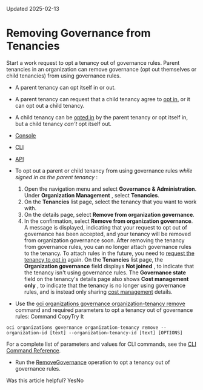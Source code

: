 Updated 2025-02-13
# Removing Governance from Tenancies
Start a work request to opt a tenancy out of governance rules.
Parent tenancies in an organization can remove governance (opt out themselves or child tenancies) from using governance rules.
  * A parent tenancy can opt itself in or out.
  * A parent tenancy can request that a child tenancy agree to [opt in](https://docs.oracle.com/en-us/iaas/Content/General/organization/add-governance-optinuserules.htm#add_governance_optinuserules "Certain types of tenancies that are already part of the organization can opt in to use governance rules."), or it can opt out a child tenancy.
  * A child tenancy can be [opted in](https://docs.oracle.com/en-us/iaas/Content/General/organization/add-governance-optinuserules.htm#add_governance_optinuserules "Certain types of tenancies that are already part of the organization can opt in to use governance rules.") by the parent tenancy or opt itself in, but a child tenancy _can't_ opt itself out.


  * [Console](https://docs.oracle.com/en-us/iaas/Content/General/organization/remove-governance.htm)
  * [CLI](https://docs.oracle.com/en-us/iaas/Content/General/organization/remove-governance.htm)
  * [API](https://docs.oracle.com/en-us/iaas/Content/General/organization/remove-governance.htm)


  * To opt out a parent or child tenancy from using governance rules _while signed in as the parent tenancy_ :
    1. Open the navigation menu and select **Governance & Administration**. Under **Organization Management** , select **Tenancies**.
    2. On the **Tenancies** list page, select the tenancy that you want to work with.
    3. On the details page, select **Remove from organization governance**.
    4. In the confirmation, select **Remove from organization governance**.
A message is displayed, indicating that your request to opt out of governance has been accepted, and your tenancy will be removed from organization governance soon.
After removing the tenancy from governance rules, you can no longer attach governance rules to the tenancy. To attach rules in the future, you need to [request the tenancy to opt in](https://docs.oracle.com/en-us/iaas/Content/General/organization/add-governance-optinuserules.htm#add_governance_optinuserules "Certain types of tenancies that are already part of the organization can opt in to use governance rules.") again. 
On the **Tenancies** list page, the **Organization governance** field displays **Not joined** , to indicate that the tenancy isn't using governance rules. The **Governance state** field on the tenancy's details page also shows **Cost management only** , to indicate that the tenancy is no longer using governance rules, and is instead only sharing [cost management](https://docs.oracle.com/en-us/iaas/Content/General/organization/organization_cost_reporting.htm#organization_management_cost_reporting "You can use the Oracle billing and cost reporting features to centrally manage the cost and usage information across all tenancies in your organization.") details.
  * Use the [oci organizations governance organization-tenancy remove](https://docs.oracle.com/iaas/tools/oci-cli/latest/oci_cli_docs/cmdref/organizations/governance/organization-tenancy/remove.html) command and required parameters to opt a tenancy out of governance rules:
Command
CopyTry It
```
oci organizations governance organization-tenancy remove --organization-id [text] --organization-tenancy-id [text] [OPTIONS]
```

For a complete list of parameters and values for CLI commands, see the [CLI Command Reference](https://docs.oracle.com/iaas/tools/oci-cli/latest).
  * Run the [RemoveGovernance](https://docs.oracle.com/iaas/api/#/en/organizations/latest/OrganizationTenancy/RemoveGovernance) operation to opt a tenancy out of governance rules.


Was this article helpful?
YesNo

